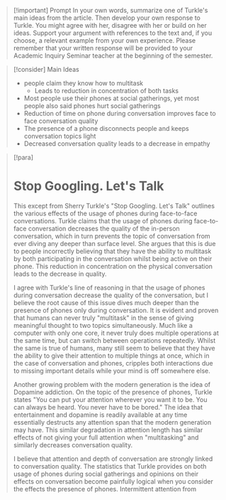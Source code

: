 > [!important] Prompt
> In your own words, summarize one of Turkle's main ideas from the article. Then develop your own response to Turkle. You might agree with her, disagree with her or build on her ideas. Support your argument with references to the text and, if you choose, a relevant example from your own experience. Please remember that your written response will be provided to your Academic Inquiry Seminar teacher at the beginning of the semester.

> [!consider] Main Ideas
> - people claim they know how to multitask
> 	- Leads to reduction in concentration of both tasks
> - Most people use their phones at social gatherings, yet most people also said phones hurt social gatherings
> - Reduction of time on phone during conversation improves face to face conversation quality
> - The presence of a phone disconnects people and keeps conversation topics light
> - Decreased conversation quality leads to a decrease in empathy

> [!para]
> # Stop Googling. Let's Talk
> 
> This except from Sherry Turkle's "Stop Googling. Let's Talk" outlines the various effects of the usage of phones during face-to-face conversations. Turkle claims that the usage of phones during face-to-face conversation decreases the quality of the in-person conversation, which in turn prevents the topic of conversation from ever diving any deeper than surface level. She argues that this is due to people incorrectly believing that they have the ability to multitask by both participating in the conversation whilst being active on their phone. This reduction in concentration on the physical conversation leads to the decrease in quality. 
> 
> I agree with Turkle's line of reasoning in that the usage of phones during conversation decrease the quality of the conversation, but I believe the root cause of this issue dives much deeper than the presence of phones only during conversation. It is evident and proven that humans can never truly "multitask" in the sense of giving meaningful thought to two topics simultaneously. Much like a computer with only one core, it never truly does multiple operations at the same time, but can switch between operations repeatedly. Whilst the same is true of humans, many still seem to believe that they have the ability to give their attention to multiple things at once, which in the case of conversation and phones, cripples both interactions due to missing important details while your mind is off somewhere else.
> 
> Another growing problem with the modern generation is the idea of Dopamine addiction. On the topic of the presence of phones, Turkle states "You can put your attention wherever you want it to be. You can always be heard. You never have to be bored." The idea that entertainment and dopamine is readily available at any time essentially destructs any attention span that the modern generation may have. This similar degradation in attention length has similar effects of not giving your full attention when "multitasking" and similarly decreases conversation quality.
> 
> I believe that attention and depth of conversation are strongly linked to conversation quality. The statistics that Turkle provides on both usage of phones during social gatherings and opinions on their effects on conversation become painfully logical when you consider the effects the presence of phones. Intermittent attention from 
